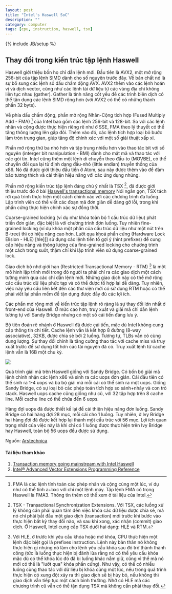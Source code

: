 ```yaml
---
layout: post
title: "Intel's Haswell SoC"
description: ""
category: computer 
tags: [cpu, instruction, haswell, tsx]
---
```

{% include JB/setup %}

## Thay đổi trong kiến trúc tập lệnh Haswell
Haswell giới thiệu bốn họ chỉ dẫn lệnh mới. Đầu tiên là AVX2, một mở rộng
256-bit của tập lệnh SIMD dành cho số nguyên trước đây. Về bản chất nó là sự bổ
sung các lệnh số dấu chấm động AVX. AVX2 thêm vào các lệnh hoán vị và dịch
vector, cũng như các lệnh tải dữ liệu từ các vùng địa chỉ
không liên tục nhau (gather). Gather là tính năng cốt yếu để các trình biên dịch có
thể tận dụng các lệnh SIMD rộng hơn (với AVX2 có thể có những thành phần 32
byte).

Về phía dấu chấm động, phần mở rộng Nhân-Cộng tích hợp (Fused Multiply Add -
FMA) [^1] của Intel bao
gồm các lệnh 256-bit và 128-bit. So với các lệnh nhân và cộng được thực hiện
riêng rẽ như ở SSE, FMA theo lý thuyết có thể tăng thông lượng lên gấp đôi.
Thêm vào đó, các lệnh tích hợp loại bỏ bước làm tròn trung gian, giúp tăng độ
chính xác với một số giải thuật xấp xỉ.

Phần mở rộng thứ ba nhỏ hơn và tập trung nhiều hơn vào thao tác bit với số nguyên
(interger bit manipulation - BMI) dành cho mật mã và thao tác với các gói tin.
Intel cũng thêm một lệnh di chuyển theo đầu-to (MOVBE), có thể chuyển đổi qua
lại từ định dạng đầu-nhỏ (little endian) truyền thống của x86. Nó đã được giới
thiệu đầu tiền ở Atom, sau này được thêm vào để đảm bảo tương thích và
cải thiện hiệu năng với các ứng dụng nhúng.

Phần mở rộng kiến trúc tập lệnh đáng chú ý nhất là TSX [^2], đã được giới thiệu
trước đó ở bài [Haswell's transactional
memory](http://arstechnica.com/business/2012/02/transactional-memory-going-mainstream-with-intel-haswell/)
Nói ngắn gọn, TSX tách rời quá trình thực hiện một cách chính xác với các chương
trình đa luồng. Lập trình viên có thể viết các đoạn mã đơn giản dễ dàng gỡ lỗi,
trong khi phần cứng thực hiện chính xác sự đồng thời.

Coarse-grained locking (ví dụ như khóa toàn bộ 1 cấu trúc dữ liệu) 
phát triển đơn giản, đặc biệt là với chương trình đơn luồng. Tuy nhiên
fine-grained locking (ví dụ khóa một phần của cấu trúc dữ liệu như một nút trên
B-tree) thì có hiệu năng cao hơn. Lướt qua khoá phần cứng (Hardware Lock
Elision - HLE) [hle][] sử dụng các lệnh tiền tố gợi ý (hint prefixes) để cung cấp hiệu năng và thông
lượng của fine-grained locking cho chương trình một cách trong suốt, thậm chí khi lập trình viên sử dụng coarse-grained lock.

Giao dịch bộ nhớ giới hạn (Restricted Transactional Memory - RTM) [^3] là một mô
hình lập trình mới trong đó người ta phải chỉ ra các giao dịch một cách tường minh
qua các chỉ dẫn lệnh mới. Những giao dịch này có thể mở rộng các cấu trúc dữ
liệu phức tạp và có thể được tổ hợp lại dễ dàng. Tuy nhiên, việc này yêu cầu
liên kết đến các thư viện mới có sử dụng RTM hoặc có thể phải viết lại phần mềm
để tận dụng được đầy đủ các lợi ích.

Các phần mở rộng mới về kiến trúc tập lệnh rõ ràng là sự thay đổi lớn nhất ở
front-end của Haswell. Ở mức cao hơn, truy xuất và giải mã chỉ dẫn lệnh tương
tự với Sandy Bridge nhưng có một số cải tiến đáng lưu ý.

Bộ tiên đoán rẽ nhánh ở Haswell đã được cải tiến, mặc dù Intel không 
cung cấp thông tin chi tiết. Cache lệnh vẫn là kết hợp 8 đường (8-way
associative), 32KB, được chia sẻ bởi 2 luồng. Tương tự, TLBs vẫn có cùng
dung lượng. Sự thay đổi chính là tăng cường thao tác với cache miss và truy xuất trước để sử
dụng tốt hơn các tài nguyên đã có. Truy xuất lệnh từ cache lệnh vẫn là 16B một
chu kỳ.


<img
src="http://cdn.arstechnica.net/wp-content/uploads/2013/04/HSW_IMG_1.png"
style="float:middle" />


Quá trình giải mã trên Haswell giống với Sandy Bridge. Có bốn bộ giải mã lệnh chính
nhận các lệnh x86 và sinh ra các uops đơn giản. Cái đầu tiên có thể sinh ra 1-4
uops và ba bộ giải mã mỗi cái có thể sinh ra một uops. Giống Sandy Bridge, có
sự loại bỏ các phép toán tích hợp so sánh+nhảy và con trỏ stack. Haswell uops
cache cũng giống như cũ, với 32 tập hợp trên 8 cache line. Mỗi cache line có
thể chứa đến 6 uops.

Hàng đợi uops đã được thiết kế lại để cải thiện hiệu năng đơn luồng. Sandy
Bridge có hai hàng đợi 28 mục, mỗi cái cho 1 luồng. Tuy nhiên, ở Ivy Bridge hai
hàng đợi đã được kết hợp lại thành một cấu trúc với 56 mục. Lợi ích quan trọng
nhất của việc này là khi chỉ có 1 luồng được thực hiện trên Ivy Bridge hay
Haswell, toàn bộ 56 uops đều được sử dụng.


[^1]: FMA là các lệnh tính toán các phép nhân và cộng cùng một lúc, ví dụ như
có thể tính a+bxc với chỉ một lệnh máy. Tập lệnh FMA có trọng Haswell là FMA3.
Thông tin thêm có thể xem ở tài liệu của Intel.
[^2]: TSX - Transactional Synchronization Extensions. Với TSX, các luồng xử lý
không cần phải quan tâm đến việc khóa các dữ liệu được chia sẻ, mà nó chỉ phải
bắt đầu một giao dịch (transaction) mới trước khi bước vào thực hiện bất kỳ
thay đổi nào, và sau khi xong, xác nhận (commit) giao dịch. Ở Haswell, Intel
cung cấp TSX dưới hai dạng: HLE và RTM.
[^3]: Với HLE, ở trước khi yêu cầu khóa hoặc mở khóa, CPU thực hiện một lệnh
đặc biệt gọi là prefixes instruction. Lệnh này bản thân nó không thực hiện gì
nhưng nó làm cho lệnh yêu cầu khóa sau đó trở thành thành công (tức là luồng
thực hiện bị đánh lừa rằng nó có thể yêu cầu khóa mặc dù có thể khóa lúc đó đã
bị luồng khác nắm giữ, cũng vì thế mà nó mới có thể là "lướt qua" khóa phần
cứng). Như vậy, có thể có nhiều luồng cùng thao tác với dữ
liệu bị khóa cùng một lúc, nếu trong quá trình thực hiện có xung đột xảy ra thì
giao dịch sẽ bị hủy bỏ, nếu không thì giao dịch vẫn tiếp tục một cách bình
thường. Nhờ có HLE mà các chương trình cũ vẫn có thể tận dụng TSX mà không cần
phải thay đổi.

Nguồn: [Arstechnica](http://arstechnica.com/gadgets/2013/05/a-look-at-haswell/)

#### Tài liệu tham khảo
1. [Transaction memory going mainstream with Intel
Haswell](http://arstechnica.com/business/2012/02/transactional-memory-going-mainstream-with-intel-haswell/)
2. [Intel® Advanced Vector Extensions Programming
Reference](http://software.intel.com/sites/default/files/m/9/2/3/41604)
